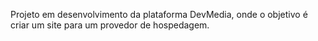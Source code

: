 Projeto em desenvolvimento da plataforma DevMedia, onde o objetivo é criar um site para um provedor de hospedagem. 
